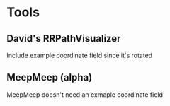 # Tools

## David's RRPathVisualizer

Include example coordinate field since it's rotated

## MeepMeep (alpha)

MeepMeep doesn't need an exmaple coordinate field
